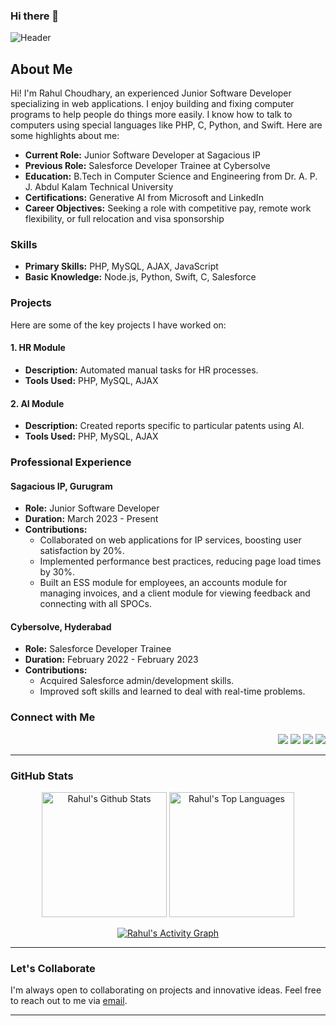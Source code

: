 ### Hi there 👋

![Header](https://user-images.githubusercontent.com/67880025/160327271-895f07dd-421d-4ebf-a66d-5e7ad44d2488.png)

## About Me

Hi! I'm Rahul Choudhary, an experienced Junior Software Developer specializing in web applications. I enjoy building and fixing computer programs to help people do things more easily. I know how to talk to computers using special languages like PHP, C, Python, and Swift. Here are some highlights about me:

- **Current Role:** Junior Software Developer at Sagacious IP
- **Previous Role:** Salesforce Developer Trainee at Cybersolve
- **Education:** B.Tech in Computer Science and Engineering from Dr. A. P. J. Abdul Kalam Technical University
- **Certifications:** Generative AI from Microsoft and LinkedIn
- **Career Objectives:** Seeking a role with competitive pay, remote work flexibility, or full relocation and visa sponsorship

### Skills

- **Primary Skills:** PHP, MySQL, AJAX, JavaScript
- **Basic Knowledge:** Node.js, Python, Swift, C, Salesforce

### Projects

Here are some of the key projects I have worked on:

#### 1. HR Module
- **Description:** Automated manual tasks for HR processes.
- **Tools Used:** PHP, MySQL, AJAX


#### 2. AI Module
- **Description:** Created reports specific to particular patents using AI.
- **Tools Used:** PHP, MySQL, AJAX


### Professional Experience

#### Sagacious IP, Gurugram
- **Role:** Junior Software Developer
- **Duration:** March 2023 - Present
- **Contributions:**
  - Collaborated on web applications for IP services, boosting user satisfaction by 20%.
  - Implemented performance best practices, reducing page load times by 30%.
  - Built an ESS module for employees, an accounts module for managing invoices, and a client module for viewing feedback and connecting with all SPOCs.

#### Cybersolve, Hyderabad
- **Role:** Salesforce Developer Trainee
- **Duration:** February 2022 - February 2023
- **Contributions:**
  - Acquired Salesforce admin/development skills.
  - Improved soft skills and learned to deal with real-time problems.

### Connect with Me

<p align="right">
  <a href="mailto:heyitsmechoudhary@gmail.com" target="_blank"><img src="https://img.shields.io/badge/-Email-0D1117?style=for-the-badge&logo=gmail&logoColor=F7F7F7"></a>
  <a href="https://www.linkedin.com/in/rahul-choudhary-dev/" target="_blank"><img src="https://img.shields.io/badge/-LinkedIn-0D1117?style=for-the-badge&logo=linkedin&logoColor=F7F7F7"></a>
  <a href="https://github.com/heyitsmechoudhary" target="_blank"><img src="https://img.shields.io/badge/-GitHub-0D1117?style=for-the-badge&logo=github&logoColor=F7F7F7"></a>
  <a href="https://www.instagram.com/whoisrahulchoudhary/" target="_blank"><img src="https://img.shields.io/badge/-Instagram-0D1117?style=for-the-badge&logo=instagram&logoColor=F7F7F7"></a>
</p>

---

### GitHub Stats

<p align="center">
  <a href="#"><img alt="Rahul's Github Stats" src="https://github-readme-stats.vercel.app/api?username=heyitsmechoudhary&count_private=true&include_all_commits=true&theme=algolia&show_icons=true&title_color=05FFFF&bg_color=0D1117&hide_border=true&icon_color=05FFFF" height="200"/></a>
  <a href="#"><img alt="Rahul's Top Languages" src="https://github-readme-stats.vercel.app/api/top-langs?username=heyitsmechoudhary&show_icons=true&langs_count=10&locale=en&layout=compact&theme=algolia&bg_color=0D1117&hide_border=true&title_color=05FFFF" height="200"/></a>
</p>

<p align="center">
  <a href="#"><img alt="Rahul's Activity Graph" src="https://activity-graph.herokuapp.com/graph?username=heyitsmechoudhary&theme=react-dark&bg_color=0D1117&color=05FFFF&line=ffffff&point=05FFFF&area=true&hide_border=true"/></a>
</p>

---

### Let's Collaborate

I'm always open to collaborating on projects and innovative ideas. Feel free to reach out to me via [email](mailto:heyitsmechoudhary@gmail.com).

---
